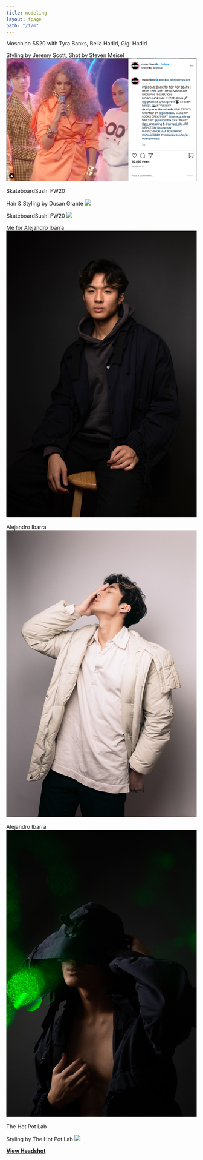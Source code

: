 ```yaml
---
title: modeling
layout: fpage
path: "/f/m"
---
```


Moschino SS20 with Tyra Banks, Bella Hadid, Gigi Hadid

Styling by Jeremy Scott, Shot by Steven Meisel
![](./m8.jpg)

SkateboardSushi FW20

Hair & Styling by Dusan Grante
![](./m9.png)

SkateboardSushi FW20
![](./m10.png)

Me for Alejandro Ibarra
![](./m2.png)

Alejandro Ibarra
![](./m3.jpg)

Alejandro Ibarra
![](./m5.jpg)

The Hot Pot Lab

Styling by The Hot Pot Lab
![](./m11.jpg)

[**View Headshot**](https://drive.google.com/file/d/1A9nNvEnZTwjThGvJAreXASjvhoi-kHon/view?usp=sharing)